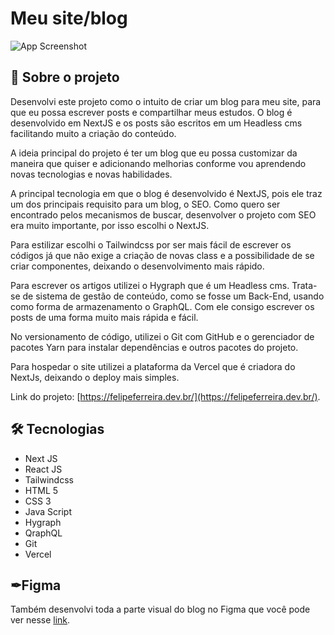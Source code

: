 
# Meu site/blog


![App Screenshot](https://felipeferreira.dev.br/projectsImg.svg)


## 🚀 Sobre o projeto

Desenvolvi este projeto como o intuito de criar um blog para meu site, para que eu possa escrever posts e compartilhar meus estudos. O blog é desenvolvido em NextJS e os posts são escritos em um Headless cms facilitando muito a criação do conteúdo.

A ideia principal do projeto é ter um blog que eu possa customizar da maneira que quiser e adicionando melhorias conforme vou aprendendo novas tecnologias e novas habilidades.

A principal tecnologia em que o blog é desenvolvido é NextJS, pois ele traz um dos principais requisito para um blog, o SEO. Como quero ser encontrado pelos mecanismos de buscar, desenvolver o projeto com SEO era muito importante, por isso escolhi o NextJS.

Para estilizar escolhi o Tailwindcss por ser mais fácil de escrever os códigos já que não exige a criação de novas class e a possibilidade de se criar componentes, deixando o desenvolvimento mais rápido.

Para escrever os artigos utilizei o Hygraph que é um Headless cms. Trata-se de sistema de gestão de conteúdo, como se fosse um Back-End, usando como forma de armazenamento o GraphQL. Com ele consigo escrever os posts de uma forma muito mais rápida e fácil.

No versionamento de código, utilizei o Git com GitHub e o gerenciador de pacotes Yarn para instalar dependências e outros pacotes do projeto.

Para hospedar o site utilizei a plataforma da Vercel que é criadora do NextJs, deixando o deploy mais simples.

Link do projeto: [https://felipeferreira.dev.br/](https://felipeferreira.dev.br/).

## 🛠 Tecnologias
- Next JS
- React JS
- Tailwindcss
- HTML 5
- CSS 3
- Java Script
- Hygraph
- QraphQL
- Git
- Vercel

## ✒Figma
Também desenvolvi toda a parte visual do blog no Figma que você pode ver nesse [link](https://www.figma.com/file/KMaiyKxKH76P8R4D5R4tZg/Personal-website?node-id=245%3A160).

